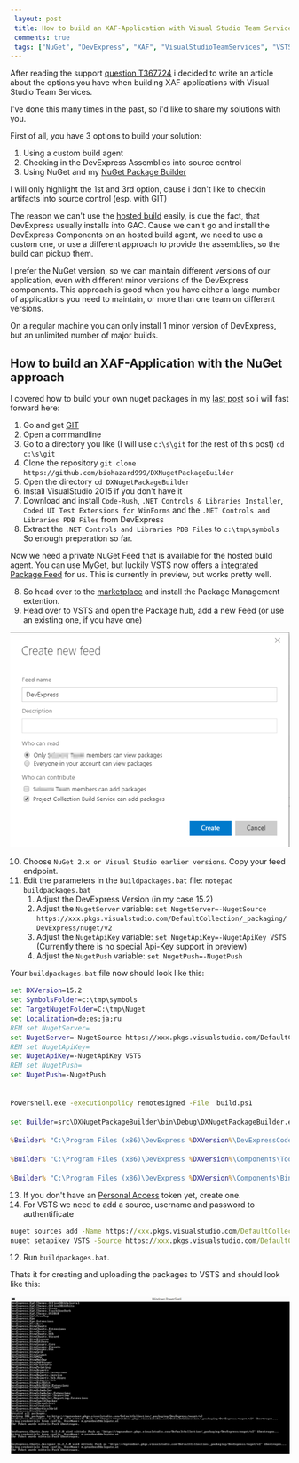 ```yaml
---
 layout: post 
 title: How to build an XAF-Application with Visual Studio Team Services
 comments: true
 tags: ["NuGet", "DevExpress", "XAF", "VisualStudioTeamServices", "VSTS", "TFS"]
---
```


After reading the support [question T367724](https://www.devexpress.com/Support/Center/Question/Details/T367724) i decided to write an article about the options you have when building XAF applications with Visual Studio Team Services.

I've done this many times in the past, so i'd like to share my solutions with you.

<!-- more -->

First of all, you have 3 options to build your solution:

1. Using a custom build agent
2. Checking in the DevExpress Assemblies into source control
3. Using NuGet and my [NuGet Package Builder](https://github.com/biohazard999/DXNugetPackageBuilder)

I will only highlight the 1st and 3rd option, cause i don't like to checkin artifacts into source control (esp. with GIT)

The reason we can't use the [hosted build](https://www.visualstudio.com/en-us/features/continuous-integration-vs.aspx) easily, is due the fact, that DevExpress usually installs into GAC.
Cause we can't go and install the DevExpress Components on an hosted build agent, we need to use a custom one, or use a different approach to provide the assemblies, so the build can pickup them.

I prefer the NuGet version, so we can maintain different versions of our application, even with different minor versions of the DevExpress components.
This approach is good when you have either a large number of applications you need to maintain, or more than one team on different versions.

On a regular machine you can only install 1 minor version of DevExpress, but an unlimited number of major builds.

## How to build an XAF-Application with the NuGet approach

I covered how to build your own nuget packages in my [last post](/2016/02/26/nuget-packages-devexpress-components.html) so i will fast forward here:

1. Go and get [GIT](http://rogerdudler.github.io/git-guide/)
2. Open a commandline 
3. Go to a directory you like (I will use `c:\s\git` for the rest of this post) `cd c:\s\git`
4. Clone the repository `git clone https://github.com/biohazard999/DXNugetPackageBuilder`
5. Open the directory `cd DXNugetPackageBuilder`
5. Install VisualStudio 2015 if you don't have it
6. Download and install `Code-Rush`, `.NET Controls & Libraries Installer`, `Coded UI Test Extensions for WinForms` and the `.NET Controls and Libraries PDB Files` from DevExpress
7. Extract the `.NET Controls and Libraries PDB Files` to `c:\tmp\symbols`
So enough preperation so far.

Now we need a private NuGet Feed that is available for the hosted build agent.
You can use MyGet, but luckily VSTS now offers a [integrated Package Feed](https://marketplace.visualstudio.com/items?itemName=ms.feed) for us. This is currently in preview, but works pretty well.

8. So head over to the [marketplace](https://marketplace.visualstudio.com/items?itemName=ms.feed) and install the Package Management extention.
9. Head over to VSTS and open the Package hub, add a new Feed (or use an existing one, if you have one)

![](/img/posts/2016/vsts-new-feed.png)

10. Choose `NuGet 2.x or Visual Studio earlier versions`. Copy your feed endpoint.
11. Edit the parameters in the `buildpackages.bat` file: `notepad buildpackages.bat`
    1. Adjust the DevExpress Version (in my case 15.2)
    2. Adjust the `NugetServer` variable: `set NugetServer=-NugetSource https://xxx.pkgs.visualstudio.com/DefaultCollection/_packaging/DevExpress/nuget/v2`
    3. Adjust the `NugetApiKey` variable: `set NugetApiKey=-NugetApiKey VSTS` (Currently there is no special Api-Key support in preview)  
    4. Adjust the `NugetPush` variable: `set NugetPush=-NugetPush`
    
Your `buildpackages.bat` file now should look like this:

```cmd
set DXVersion=15.2
set SymbolsFolder=c:\tmp\symbols
set TargetNugetFolder=C:\tmp\Nuget
set Localization=de;es;ja;ru
REM set NugetServer=
set NugetServer=-NugetSource https://xxx.pkgs.visualstudio.com/DefaultCollection/_packaging/DevExpress/nuget/v2
REM set NugetApiKey=
set NugetApiKey=-NugetApiKey VSTS
REM set NugetPush=
set NugetPush=-NugetPush


Powershell.exe -executionpolicy remotesigned -File  build.ps1

set Builder=src\DXNugetPackageBuilder\bin\Debug\DXNugetPackageBuilder.exe

%Builder% "C:\Program Files (x86)\DevExpress %DXVersion%\DevExpressCodedUIExtensions\Tools" %SymbolsFolder% %TargetNugetFolder% %Localization% %NugetServer% %NugetApiKey% %NugetPush%

%Builder% "C:\Program Files (x86)\DevExpress %DXVersion%\Components\Tools\eXpressAppFramework\Model Editor" %SymbolsFolder% %TargetNugetFolder% %Localization% %NugetServer% %NugetApiKey% %NugetPush%

%Builder% "C:\Program Files (x86)\DevExpress %DXVersion%\Components\Bin\Framework" %SymbolsFolder% %TargetNugetFolder% %Localization% %NugetServer% %NugetApiKey% %NugetPush%
```

13. If you don't have an [Personal Access](//www.visualstudio.com/en-us/news/2015/2015-jul-7-vso) token yet, create one.
14. For VSTS we need to add a source, username and password to authentificate
```cmd
nuget sources add -Name https://xxx.pkgs.visualstudio.com/DefaultCollection/_packaging/DevExpress/nuget/v2 -Source https://xxx.pkgs.visualstudio.com/DefaultCollection/_packaging/DevExpress/nuget/v2 -Username we@awesome.com -Password yourPersonalAccessToken
nuget setapikey VSTS -Source https://xxx.pkgs.visualstudio.com/DefaultCollection/_packaging/DevExpress/nuget/v2
```
12. Run `buildpackages.bat`.

Thats it for creating and uploading the packages to VSTS and should look like this:

![](/img/posts/2016/vsts-packages-upload.png)